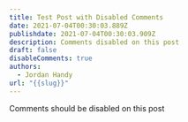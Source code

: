 ```yaml
---
title: Test Post with Disabled Comments
date: 2021-07-04T00:30:03.889Z
publishdate: 2021-07-04T00:30:03.909Z
description: Comments disabled on this post
draft: false
disableComments: true
authors:
  - Jordan Handy
url: "{{slug}}"
---
```

Comments should be disabled on this post